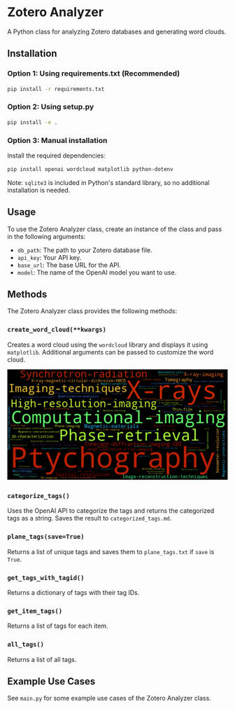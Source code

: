 # Zotero Analyzer

A Python class for analyzing Zotero databases and generating word clouds.

## Installation

### Option 1: Using requirements.txt (Recommended)

```bash
pip install -r requirements.txt
```

### Option 2: Using setup.py

```bash
pip install -e .
```

### Option 3: Manual installation

Install the required dependencies:

```bash
pip install openai wordcloud matplotlib python-dotenv
```

Note: `sqlite3` is included in Python's standard library, so no additional installation is needed.

## Usage

To use the Zotero Analyzer class, create an instance of the class and pass in the following arguments:

* `db_path`: The path to your Zotero database file.
* `api_key`: Your API key.
* `base_url`: The base URL for the API.
* `model`: The name of the OpenAI model you want to use.

## Methods

The Zotero Analyzer class provides the following methods:

### `create_word_cloud(**kwargs)`

Creates a word cloud using the `wordcloud` library and displays it using `matplotlib`. Additional arguments can be passed to customize the word cloud.

![wordcloud](example_imgs/example_wordcloud.png)

### `categorize_tags()`

Uses the OpenAI API to categorize the tags and returns the categorized tags as a string. Saves the result to `categorized_tags.md`.

### `plane_tags(save=True)`

Returns a list of unique tags and saves them to `plane_tags.txt` if `save` is `True`.

### `get_tags_with_tagid()`

Returns a dictionary of tags with their tag IDs.

### `get_item_tags()`

Returns a list of tags for each item.

### `all_tags()`

Returns a list of all tags.

## Example Use Cases

See `main.py` for some example use cases of the Zotero Analyzer class.
